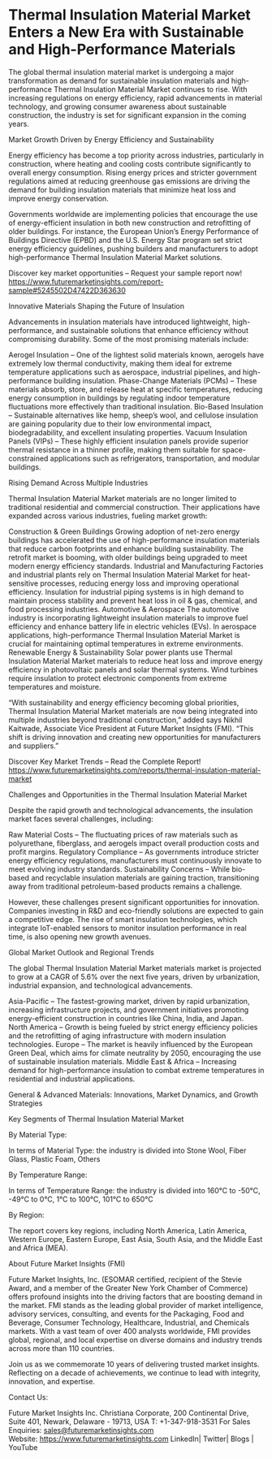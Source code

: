 # Thermal Insulation Material Market Enters a New Era with Sustainable and High-Performance Materials

The global thermal insulation material market is undergoing a major transformation as demand for sustainable insulation materials and high-performance Thermal Insulation Material Market continues to rise. With increasing regulations on energy efficiency, rapid advancements in material technology, and growing consumer awareness about sustainable construction, the industry is set for significant expansion in the coming years.

Market Growth Driven by Energy Efficiency and Sustainability

Energy efficiency has become a top priority across industries, particularly in construction, where heating and cooling costs contribute significantly to overall energy consumption. Rising energy prices and stricter government regulations aimed at reducing greenhouse gas emissions are driving the demand for building insulation materials that minimize heat loss and improve energy conservation.

Governments worldwide are implementing policies that encourage the use of energy-efficient insulation in both new construction and retrofitting of older buildings. For instance, the European Union’s Energy Performance of Buildings Directive (EPBD) and the U.S. Energy Star program set strict energy efficiency guidelines, pushing builders and manufacturers to adopt high-performance Thermal Insulation Material Market solutions.

Discover key market opportunities – Request your sample report now! https://www.futuremarketinsights.com/report-sample#5245502D47422D363630

Innovative Materials Shaping the Future of Insulation

Advancements in insulation materials have introduced lightweight, high-performance, and sustainable solutions that enhance efficiency without compromising durability. Some of the most promising materials include:

Aerogel Insulation – One of the lightest solid materials known, aerogels have extremely low thermal conductivity, making them ideal for extreme temperature applications such as aerospace, industrial pipelines, and high-performance building insulation.
Phase-Change Materials (PCMs) – These materials absorb, store, and release heat at specific temperatures, reducing energy consumption in buildings by regulating indoor temperature fluctuations more effectively than traditional insulation.
Bio-Based Insulation – Sustainable alternatives like hemp, sheep’s wool, and cellulose insulation are gaining popularity due to their low environmental impact, biodegradability, and excellent insulating properties.
Vacuum Insulation Panels (VIPs) – These highly efficient insulation panels provide superior thermal resistance in a thinner profile, making them suitable for space-constrained applications such as refrigerators, transportation, and modular buildings.

Rising Demand Across Multiple Industries

Thermal Insulation Material Market materials are no longer limited to traditional residential and commercial construction. Their applications have expanded across various industries, fueling market growth:

Construction & Green Buildings
Growing adoption of net-zero energy buildings has accelerated the use of high-performance insulation materials that reduce carbon footprints and enhance building sustainability.
The retrofit market is booming, with older buildings being upgraded to meet modern energy efficiency standards.
Industrial and Manufacturing
Factories and industrial plants rely on Thermal Insulation Material Market for heat-sensitive processes, reducing energy loss and improving operational efficiency.
Insulation for industrial piping systems is in high demand to maintain process stability and prevent heat loss in oil & gas, chemical, and food processing industries.
Automotive & Aerospace
The automotive industry is incorporating lightweight insulation materials to improve fuel efficiency and enhance battery life in electric vehicles (EVs).
In aerospace applications, high-performance Thermal Insulation Material Market is crucial for maintaining optimal temperatures in extreme environments.
Renewable Energy & Sustainability
Solar power plants use Thermal Insulation Material Market materials to reduce heat loss and improve energy efficiency in photovoltaic panels and solar thermal systems.
Wind turbines require insulation to protect electronic components from extreme temperatures and moisture.

“With sustainability and energy efficiency becoming global priorities, Thermal Insulation Material Market materials are now being integrated into multiple industries beyond traditional construction,” added says Nikhil Kaitwade, Associate Vice President at Future Market Insights (FMI). “This shift is driving innovation and creating new opportunities for manufacturers and suppliers.”

Discover Key Market Trends – Read the Complete Report! https://www.futuremarketinsights.com/reports/thermal-insulation-material-market

Challenges and Opportunities in the Thermal Insulation Material Market

Despite the rapid growth and technological advancements, the insulation market faces several challenges, including:

Raw Material Costs – The fluctuating prices of raw materials such as polyurethane, fiberglass, and aerogels impact overall production costs and profit margins.
Regulatory Compliance – As governments introduce stricter energy efficiency regulations, manufacturers must continuously innovate to meet evolving industry standards.
Sustainability Concerns – While bio-based and recyclable insulation materials are gaining traction, transitioning away from traditional petroleum-based products remains a challenge.

However, these challenges present significant opportunities for innovation. Companies investing in R&D and eco-friendly solutions are expected to gain a competitive edge. The rise of smart insulation technologies, which integrate IoT-enabled sensors to monitor insulation performance in real time, is also opening new growth avenues.

Global Market Outlook and Regional Trends

The global Thermal Insulation Material Market materials market is projected to grow at a CAGR of 5.6% over the next five years, driven by urbanization, industrial expansion, and technological advancements.

Asia-Pacific – The fastest-growing market, driven by rapid urbanization, increasing infrastructure projects, and government initiatives promoting energy-efficient construction in countries like China, India, and Japan.
North America – Growth is being fueled by strict energy efficiency policies and the retrofitting of aging infrastructure with modern insulation technologies.
Europe – The market is heavily influenced by the European Green Deal, which aims for climate neutrality by 2050, encouraging the use of sustainable insulation materials.
Middle East & Africa – Increasing demand for high-performance insulation to combat extreme temperatures in residential and industrial applications.

General & Advanced Materials: Innovations, Market Dynamics, and Growth Strategies

Key Segments of Thermal Insulation Material Market

By Material Type:

In terms of Material Type: the industry is divided into Stone Wool, Fiber Glass, Plastic Foam, Others

By Temperature Range:

In terms of Temperature Range: the industry is divided into 160°C to -50°C, -49°C to 0°C, 1°C to 100°C, 101°C to 650°C

By Region:

The report covers key regions, including North America, Latin America, Western Europe, Eastern Europe, East Asia, South Asia, and the Middle East and Africa (MEA).

About Future Market Insights (FMI)

Future Market Insights, Inc. (ESOMAR certified, recipient of the Stevie Award, and a member of the Greater New York Chamber of Commerce) offers profound insights into the driving factors that are boosting demand in the market. FMI stands as the leading global provider of market intelligence, advisory services, consulting, and events for the Packaging, Food and Beverage, Consumer Technology, Healthcare, Industrial, and Chemicals markets. With a vast team of over 400 analysts worldwide, FMI provides global, regional, and local expertise on diverse domains and industry trends across more than 110 countries.

Join us as we commemorate 10 years of delivering trusted market insights. Reflecting on a decade of achievements, we continue to lead with integrity, innovation, and expertise.

Contact Us:     

Future Market Insights Inc.
Christiana Corporate, 200 Continental Drive,
Suite 401, Newark, Delaware - 19713, USA
T: +1-347-918-3531
For Sales Enquiries: sales@futuremarketinsights.com
Website: https://www.futuremarketinsights.com
LinkedIn| Twitter| Blogs | YouTube
